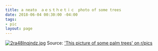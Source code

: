 ```yaml
---
title: a neato　ａｅｓｔｈｅｔｉｃ　photo of some trees
date: 2018-06-04 00:30:00 -04:00
tags:
- pic
layout: page
---
```


[![2ra48lnqjndz.jpg](https://i.redd.it/2ra48lnqjndz.jpg)](https://i.redd.it/2ra48lnqjndz.jpg)
Source:  ['This picture of some palm trees' on r/pics](https://www.reddit.com/r/pics/comments/8o9b4z/this_picture_of_some_palm_trees/)